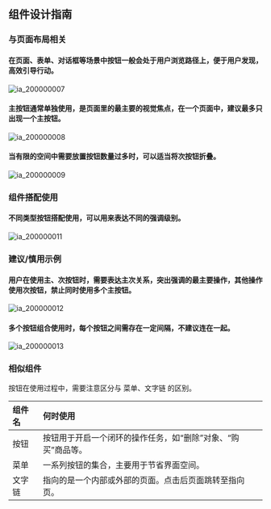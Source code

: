 ## 组件设计指南




### 与页面布局相关

#### 在页面、表单、对话框等场景中按钮一般会处于用户浏览路径上，便于用户发现，高效引导行动。

![ia_200000007](../../images/ia_200000007.png)



#### 主按钮通常单独使用，是页面里的最主要的视觉焦点，在一个页面中，建议最多只出现一个主按钮。

![ia_200000008](../../images/ia_200000008.png)



#### 当有限的空间中需要放置按钮数量过多时，可以适当将次按钮折叠。

![ia_200000009](../../images/ia_200000009.png)



### 组件搭配使用

#### 不同类型按钮搭配使用，可以用来表达不同的强调级别。

![ia_200000011](../../images/ia_200000011.png)



### 建议/慎用示例


#### 用户在使用主、次按钮时，需要表达主次关系，突出强调的最主要操作，其他操作使用次按钮，禁止同时使用多个主按钮。

![ia_200000012](../../images/ia_200000012-1762824.jpg)



#### 多个按钮组合使用时，每个按钮之间需存在一定间隔，不建议连在一起。

![ia_200000013](../../images/ia_200000013-1762831.jpg)



### 相似组件

按钮在使用过程中，需要注意区分与 菜单、文字链 的区别。

| 组件名 | 何时使用                                                     |
| :----- | :----------------------------------------------------------- |
| 按钮   | 按钮用于开启一个闭环的操作任务，如“删除”对象、“购买”商品等。 |
| 菜单   | 一系列按钮的集合，主要用于节省界面空间。                     |
| 文字链 | 指向的是一个内部或外部的页面。点击后页面跳转至指向页。       |
